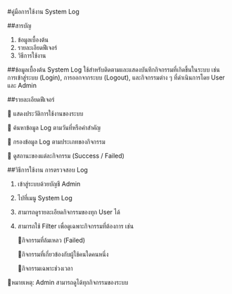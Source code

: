 #คู่มือการใช้งาน System Log

##สารบัญ
1. ข้อมูลเบื้องต้น
2. รายละเอียดฟีเจอร์
3. วิธีการใช้งาน

##ข้อมูลเบื้องต้น
System Log ใช้สำหรับติดตามและแสดงบันทึกกิจกรรมที่เกิดขึ้นในระบบ เช่น การเข้าสู่ระบบ (Login), การออกจากระบบ (Logout), และกิจกรรมต่าง ๆ ที่ดำเนินการโดย User และ Admin

##รายละเอียดฟีเจอร์

🔹 แสดงประวัติการใช้งานของระบบ

🔹 ค้นหาข้อมูล Log ตามวันที่หรือคำสำคัญ

🔹 กรองข้อมูล Log ตามประเภทของกิจกรรม

🔹 ดูสถานะของแต่ละกิจกรรม (Success / Failed)


##วิธีการใช้งาน
การตรวจสอบ Log
1. เข้าสู่ระบบด้วยบัญชี Admin
2. ไปที่เมนู System Log
3. สามารถดูรายละเอียดกิจกรรมของทุก User ได้
4. สามารถใช้ Filter เพื่อดูเฉพาะกิจกรรมที่ต้องการ เช่น
   
   🔹กิจกรรมที่ล้มเหลว (Failed)
   
   🔹กิจกรรมที่เกี่ยวข้องกับผู้ใช้คนใดคนหนึ่ง
   
   🔹กิจกรรมเฉพาะช่วงเวลา

📌หมายเหตุ: Admin สามารถดูได้ทุกกิจกรรมของระบบ





